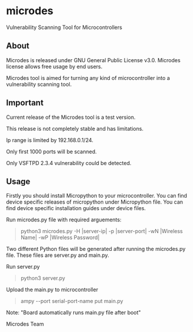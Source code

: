 # microdes
Vulnerability Scanning Tool for Microcontrollers

## About

Microdes is released under GNU General Public License v3.0. Microdes license allows free usage by end users.

Microdes tool is aimed for turning any kind of microcontroller into a vulnerability scanning tool.
 
## Important

Current release of the Microdes tool is a test version.

This release is not completely stable and has limitations.

Ip range is limited by 192.168.0.1/24.

Only first 1000 ports will be scanned.

Only VSFTPD 2.3.4 vulnerability could be detected.

## Usage

Firstly you should install Micropython to your microcontroller. You can find device specific releases of micropython under Micropython file. You can find device specific installation guides under device files.

Run microdes.py file with required arguements:

> python3 microdes.py -H |server-ip| -p |server-port| -wN |Wireless Name| -wP |Wireless Password|

Two different Python files will be generated after running the microdes.py file. These files are server.py and main.py.

Run server.py

> python3 server.py

Upload the main.py to microcontroller

> ampy --port serial-port-name put main.py 

Note: "Board automatically runs main.py file after boot"

Microdes Team




